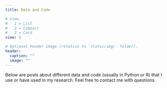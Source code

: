 ```yaml
---
title: Data and Code

# View.
#   1 = List
#   2 = Compact
#   3 = Card
view: 2

# Optional header image (relative to `static/img/` folder).
header:
  caption: ""
  image: ""
---
```


Below are posts about different data and code (usually in Python or R) that I use or have used in my research. Feel free to contact me with questions.